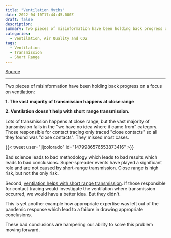```yaml
---
title: "Ventilation Myths"
date: 2022-04-10T17:44:45.000Z
draft: false
description:
summary: Two pieces of misinformation have been holding back progress on a focus on ventilation
categories:
  - Ventilation, Air Quality and CO2
tags:
  - Ventilation
  - Transmission
  - Short Range
---
```

[Source](https://twitter.com/joeyfox85/status/1513211394774208516)

---

Two pieces of misinformation have been holding back progress on a focus on ventilation:

**1. The vast majority of transmission happens at close range**

**2. Ventilation doesn't help with short range transmission.**

Lots of transmission happens at close range, but the vast majority of transmission falls in the "we have no idea where it came from" category. Those responsible for contact tracing only traced "close contacts" so all they found was "close contacts". They missed most cases.

{{< tweet user="jljcolorado" id="1479986576553873416" >}}

Bad science leads to bad methodology which leads to bad results which leads to bad conclusions. Super-spreader events have played a significant role and are not caused by short-range transmission. Close range is high risk, but not the only risk.

Second, [ventilation helps with short range transmission](https://pubmed.ncbi.nlm.nih.gov/34704625/). If those responsible for contact tracing would investigate the ventilation where transmission occurred, we would have a better idea. But they didn't.

This is yet another example how appropriate expertise was left out of the pandemic response which lead to a failure in drawing appropriate conclusions.

These bad conclusions are hampering our ability to solve this problem moving forward.